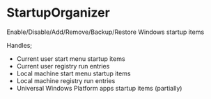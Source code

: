 # StartupOrganizer

Enable/Disable/Add/Remove/Backup/Restore Windows startup items

Handles;
- Current user start menu startup items
- Current user registry run entries
- Local machine start menu startup items
- Local machine registry run entries
- Universal Windows Platform apps startup items (partially)
